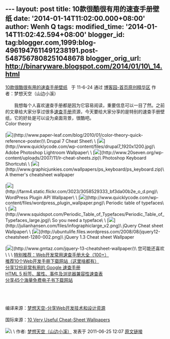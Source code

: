 --- layout: post title: 10款很酷很有用的速查手册壁纸 date:
'2014-01-14T11:02:00.000+08:00' author: Wenh Q tags: modified\_time:
'2014-01-14T11:02:42.594+08:00' blogger\_id:
tag:blogger.com,1999:blog-4961947611491238191.post-5487567808251048678
blogger\_orig\_url: http://binaryware.blogspot.com/2014/01/10\_14.html
---
[10款很酷很有用的速查手册壁纸](http://www.cnblogs.com/lhb25/archive/2011/06/25/10-very-useful-cheat-sheet-wallpapers.html) 
 于 11-6-24 通过 [博客园-首页原创精华区](http://www.cnblogs.com/)
作者：梦想天空（山边小溪）\
\
　　我想每个人喜欢速查手册都是因为它容易阅读，重要信息可以一目了然。之前的文章给大家分享过很多[速查手册](http://www.cnblogs.com/lhb25/archive/2011/03/28/1994433.html)资源，今天要给大家分享的是特别的速查手册壁纸，它的好处是可以设为桌面背景，很酷吧。\
Color theory\
\
[![](https://images-blogger-opensocial.googleusercontent.com/gadgets/proxy?url=http%3A%2F%2Fwww.topdesignmag.com%2Fwp-content%2Fuploads%2F2011%2F05%2F88.jpg&container=blogger&gadget=a&rewriteMime=image%2F*)](http://www.paper-leaf.com/blog/2010/01/color-theory-quick-reference-poster/)\
Drupal 7 Cheat Sheet\
\
[![](https://images-blogger-opensocial.googleusercontent.com/gadgets/proxy?url=http%3A%2F%2Fwww.topdesignmag.com%2Fwp-content%2Fuploads%2F2011%2F05%2F148.jpg&container=blogger&gadget=a&rewriteMime=image%2F*)](http://www.quicklycode.com/wp-content/files/drupal7_1920x1200.jpg)\
Adobe Photoshop Lightroom Wallpaper\
\
[![](https://images-blogger-opensocial.googleusercontent.com/gadgets/proxy?url=http%3A%2F%2Fwww.topdesignmag.com%2Fwp-content%2Fuploads%2F2011%2F05%2F217.jpg&container=blogger&gadget=a&rewriteMime=image%2F*)](http://www.20seven.org/wp-content/uploads/2007/11/lr-cheat-sheets.zip)\
Photoshop Keyboard Shortcuts\
\
[![](https://images-blogger-opensocial.googleusercontent.com/gadgets/proxy?url=http%3A%2F%2Fwww.topdesignmag.com%2Fwp-content%2Fuploads%2F2011%2F05%2F314.jpg&container=blogger&gadget=a&rewriteMime=image%2F*)](http://www.graphicjunkies.com/wallpapers/ps_keyboard/ps_keyboard.zip)\
A themer's cheatsheet wallpaper\
\
[![](https://images-blogger-opensocial.googleusercontent.com/gadgets/proxy?url=http%3A%2F%2Fwww.topdesignmag.com%2Fwp-content%2Fuploads%2F2011%2F05%2F416.jpg&container=blogger&gadget=a&rewriteMime=image%2F*)](http://farm4.static.flickr.com/3023/3058529333_bf3da00b2e_o_d.png)\
WordPress Plugin API Wallpaper\
\
[![](https://images-blogger-opensocial.googleusercontent.com/gadgets/proxy?url=http%3A%2F%2Fwww.topdesignmag.com%2Fwp-content%2Fuploads%2F2011%2F05%2F513.jpg&container=blogger&gadget=a&rewriteMime=image%2F*)](http://www.quicklycode.com/wp-content/files/wordpress_plugin_wallpaper.png)\
Periodic table of typefaces\
\
[![](https://images-blogger-opensocial.googleusercontent.com/gadgets/proxy?url=http%3A%2F%2Fwww.topdesignmag.com%2Fwp-content%2Fuploads%2F2011%2F05%2F613.jpg&container=blogger&gadget=a&rewriteMime=image%2F*)](http://www.squidspot.com/Periodic_Table_of_Typefaces/Periodic_Table_of_Typefaces_large.jpg)\
So you need a typeface\
\
[![](https://images-blogger-opensocial.googleusercontent.com/gadgets/proxy?url=http%3A%2F%2Fwww.topdesignmag.com%2Fwp-content%2Fuploads%2F2011%2F05%2F710.jpg&container=blogger&gadget=a&rewriteMime=image%2F*)](http://julianhansen.com/files/infographiclarge_v2.png)\
jQuery Cheat sheet Wallpaper\
\
[![](https://images-blogger-opensocial.googleusercontent.com/gadgets/proxy?url=http%3A%2F%2Fwww.topdesignmag.com%2Fwp-content%2Fuploads%2F2011%2F05%2F98.jpg&container=blogger&gadget=a&rewriteMime=image%2F*)](http://ubuntulife.files.wordpress.com/2008/08/jquery12-cheatsheet-1280-002.png)\
jQuery 1.3 Cheat sheet Wallpaper\
\
[![](https://images-blogger-opensocial.googleusercontent.com/gadgets/proxy?url=http%3A%2F%2Fwww.topdesignmag.com%2Fwp-content%2Fuploads%2F2011%2F05%2F109.jpg&container=blogger&gadget=a&rewriteMime=image%2F*)](http://www.gmtaz.com/jquery-13-cheatsheet-wallpaper/)\
您可能还喜欢\
\
\
[特别推荐：Web开发常用速查手册大全（100+）](http://www.cnblogs.com/lhb25/archive/2011/05/05/2031252.html)\
[](http://www.cnblogs.com/lhb25/archive/2011/05/24/2053836.html)[推荐10个Web开发手册下载网站（这里啥都有）](http://www.cnblogs.com/lhb25/archive/2011/05/24/2053836.html)\
[](http://www.cnblogs.com/lhb25/archive/2011/03/25/1988531.html)[分享12份非常有用的
Google
速查手册](http://www.cnblogs.com/lhb25/archive/2011/04/23/2001099.html)\
[](http://www.cnblogs.com/lhb25/archive/2011/03/07/1965729.html)[HTML 5
标签、属性、事件及浏览器兼容性速查表](http://www.cnblogs.com/lhb25/archive/2011/03/16/1965681.html)\
[](http://www.cnblogs.com/lhb25/archive/2011/05/17/2020243.html)[分享45个海量免费电子书下载网站](http://www.cnblogs.com/lhb25/archive/2011/03/11/1978243.html)\
\
\
\
\
编译来源：[梦想天空-分享Web开发技术和设计资源](http://www.cnblogs.com/lhb25/)\
\
国际来源：[10 Very Useful Cheat-Sheet
Wallpapers](http://www.topdesignmag.com/10-very-useful-cheat-sheet-wallpapers/)\
\
![](https://images-blogger-opensocial.googleusercontent.com/gadgets/proxy?url=http%3A%2F%2Fwww.cnblogs.com%2Flhb25%2Faggbug%2F2060696.html%3Ftype%3D1&container=blogger&gadget=a&rewriteMime=image%2F*)\
\
作者: [梦想天空（山边小溪）](http://www.cnblogs.com/lhb25/) 发表于
2011-06-25 12:07
[原文链接](http://www.cnblogs.com/lhb25/archive/2011/06/25/10-very-useful-cheat-sheet-wallpapers.html)
